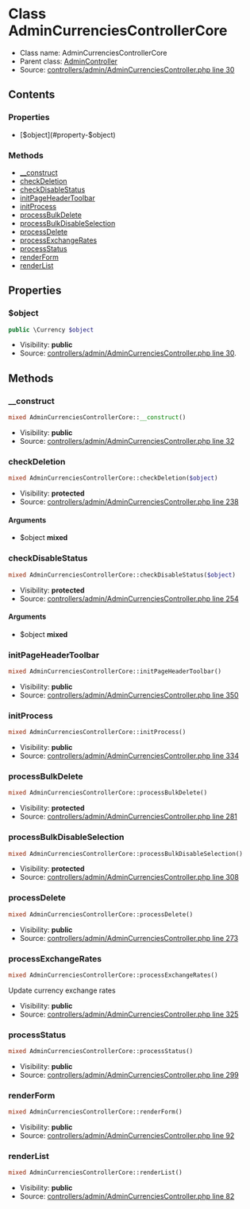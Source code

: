 Class AdminCurrenciesControllerCore
=====================





* Class name: AdminCurrenciesControllerCore
* Parent class: [AdminController](class.AdminControllerCore.md)
* Source: [controllers/admin/AdminCurrenciesController.php line 30](https://github.com/PrestaShop/PrestaShop/blob/1.6.1.0/controllers/admin/AdminCurrenciesController.php#L30)


Contents
--------


### Properties

* [$object](#property-$object)

### Methods

* [__construct](#method-__construct)
* [checkDeletion](#method-checkDeletion)
* [checkDisableStatus](#method-checkDisableStatus)
* [initPageHeaderToolbar](#method-initPageHeaderToolbar)
* [initProcess](#method-initProcess)
* [processBulkDelete](#method-processBulkDelete)
* [processBulkDisableSelection](#method-processBulkDisableSelection)
* [processDelete](#method-processDelete)
* [processExchangeRates](#method-processExchangeRates)
* [processStatus](#method-processStatus)
* [renderForm](#method-renderForm)
* [renderList](#method-renderList)




Properties
----------


### <a name="property-$object"></a>$object

```php
public \Currency $object
```





* Visibility: **public**
* Source: [controllers/admin/AdminCurrenciesController.php line 30](https://github.com/PrestaShop/PrestaShop/blob/1.6.1.0/controllers/admin/AdminCurrenciesController.php#L30).


Methods
-------


### <a name="method-__construct"></a>__construct

```php
mixed AdminCurrenciesControllerCore::__construct()
```





* Visibility: **public**
* Source: [controllers/admin/AdminCurrenciesController.php line 32](https://github.com/PrestaShop/PrestaShop/blob/1.6.1.0/controllers/admin/AdminCurrenciesController.php#L32)




### <a name="method-checkDeletion"></a>checkDeletion

```php
mixed AdminCurrenciesControllerCore::checkDeletion($object)
```





* Visibility: **protected**
* Source: [controllers/admin/AdminCurrenciesController.php line 238](https://github.com/PrestaShop/PrestaShop/blob/1.6.1.0/controllers/admin/AdminCurrenciesController.php#L238)


#### Arguments
* $object **mixed**



### <a name="method-checkDisableStatus"></a>checkDisableStatus

```php
mixed AdminCurrenciesControllerCore::checkDisableStatus($object)
```





* Visibility: **protected**
* Source: [controllers/admin/AdminCurrenciesController.php line 254](https://github.com/PrestaShop/PrestaShop/blob/1.6.1.0/controllers/admin/AdminCurrenciesController.php#L254)


#### Arguments
* $object **mixed**



### <a name="method-initPageHeaderToolbar"></a>initPageHeaderToolbar

```php
mixed AdminCurrenciesControllerCore::initPageHeaderToolbar()
```





* Visibility: **public**
* Source: [controllers/admin/AdminCurrenciesController.php line 350](https://github.com/PrestaShop/PrestaShop/blob/1.6.1.0/controllers/admin/AdminCurrenciesController.php#L350)




### <a name="method-initProcess"></a>initProcess

```php
mixed AdminCurrenciesControllerCore::initProcess()
```





* Visibility: **public**
* Source: [controllers/admin/AdminCurrenciesController.php line 334](https://github.com/PrestaShop/PrestaShop/blob/1.6.1.0/controllers/admin/AdminCurrenciesController.php#L334)




### <a name="method-processBulkDelete"></a>processBulkDelete

```php
mixed AdminCurrenciesControllerCore::processBulkDelete()
```





* Visibility: **protected**
* Source: [controllers/admin/AdminCurrenciesController.php line 281](https://github.com/PrestaShop/PrestaShop/blob/1.6.1.0/controllers/admin/AdminCurrenciesController.php#L281)




### <a name="method-processBulkDisableSelection"></a>processBulkDisableSelection

```php
mixed AdminCurrenciesControllerCore::processBulkDisableSelection()
```





* Visibility: **protected**
* Source: [controllers/admin/AdminCurrenciesController.php line 308](https://github.com/PrestaShop/PrestaShop/blob/1.6.1.0/controllers/admin/AdminCurrenciesController.php#L308)




### <a name="method-processDelete"></a>processDelete

```php
mixed AdminCurrenciesControllerCore::processDelete()
```





* Visibility: **public**
* Source: [controllers/admin/AdminCurrenciesController.php line 273](https://github.com/PrestaShop/PrestaShop/blob/1.6.1.0/controllers/admin/AdminCurrenciesController.php#L273)




### <a name="method-processExchangeRates"></a>processExchangeRates

```php
mixed AdminCurrenciesControllerCore::processExchangeRates()
```

Update currency exchange rates



* Visibility: **public**
* Source: [controllers/admin/AdminCurrenciesController.php line 325](https://github.com/PrestaShop/PrestaShop/blob/1.6.1.0/controllers/admin/AdminCurrenciesController.php#L325)




### <a name="method-processStatus"></a>processStatus

```php
mixed AdminCurrenciesControllerCore::processStatus()
```





* Visibility: **public**
* Source: [controllers/admin/AdminCurrenciesController.php line 299](https://github.com/PrestaShop/PrestaShop/blob/1.6.1.0/controllers/admin/AdminCurrenciesController.php#L299)




### <a name="method-renderForm"></a>renderForm

```php
mixed AdminCurrenciesControllerCore::renderForm()
```





* Visibility: **public**
* Source: [controllers/admin/AdminCurrenciesController.php line 92](https://github.com/PrestaShop/PrestaShop/blob/1.6.1.0/controllers/admin/AdminCurrenciesController.php#L92)




### <a name="method-renderList"></a>renderList

```php
mixed AdminCurrenciesControllerCore::renderList()
```





* Visibility: **public**
* Source: [controllers/admin/AdminCurrenciesController.php line 82](https://github.com/PrestaShop/PrestaShop/blob/1.6.1.0/controllers/admin/AdminCurrenciesController.php#L82)



